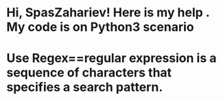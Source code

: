 # Hi, SpasZahariev! Here is my help . My code is on Python3 scenario
# Use Regex==regular expression is a sequence of characters that specifies a search pattern.


